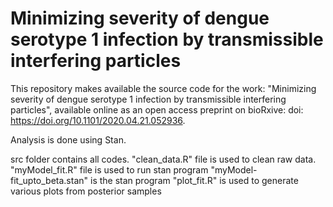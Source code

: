 # Minimizing severity of dengue serotype 1 infection by transmissible interfering particles

This repository makes available the source code for the work: "Minimizing severity of dengue serotype 1 infection by transmissible interfering particles", available online as an open access preprint on bioRxive: doi: https://doi.org/10.1101/2020.04.21.052936.

Analysis is done using Stan.

src folder contains all codes. 
"clean_data.R" file is used to clean raw data. 
"myModel_fit.R" file is used to run stan program 
"myModel-fit_upto_beta.stan" is the stan program 
"plot_fit.R" is used to generate various plots from posterior samples
